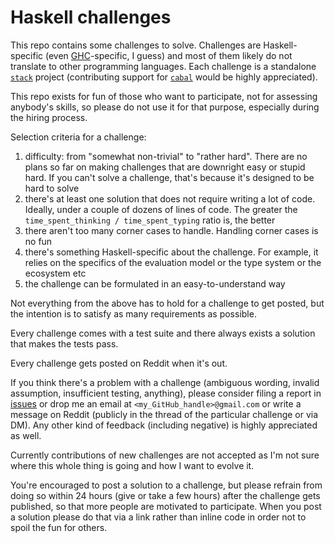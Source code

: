 # Haskell challenges

This repo contains some challenges to solve. Challenges are Haskell-specific (even [GHC](https://www.haskell.org/ghc)-specific, I guess) and most of them likely do not translate to other programming languages. Each challenge is a standalone [`stack`](https://docs.haskellstack.org/en/stable/README) project (contributing support for [`cabal`](https://www.haskell.org/cabal) would be highly appreciated).

This repo exists for fun of those who want to participate, not for assessing anybody's skills, so please do not use it for that purpose, especially during the hiring process.

Selection criteria for a challenge:

1. difficulty: from "somewhat non-trivial" to "rather hard". There are no plans so far on making challenges that are downright easy or stupid hard. If you can't solve a challenge, that's because it's designed to be hard to solve
2. there's at least one solution that does not require writing a lot of code. Ideally, under a couple of dozens of lines of code. The greater the `time_spent_thinking / time_spent_typing` ratio is, the better
3. there aren't too many corner cases to handle. Handling corner cases is no fun
4. there's something Haskell-specific about the challenge. For example, it relies on the specifics of the evaluation model or the type system or the ecosystem etc
5. the challenge can be formulated in an easy-to-understand way

Not everything from the above has to hold for a challenge to get posted, but the intention is to satisfy as many requirements as possible.

Every challenge comes with a test suite and there always exists a solution that makes the tests pass.

Every challenge gets posted on Reddit when it's out.

If you think there's a problem with a challenge (ambiguous wording, invalid assumption, insufficient testing, anything), please consider filing a report in [issues](https://github.com/effectfully/haskell-challenges/issues) or drop me an email at `<my_GitHub_handle>@gmail.com` or write a message on Reddit (publicly in the thread of the particular challenge or via DM). Any other kind of feedback (including negative) is highly appreciated as well.

Currently contributions of new challenges are not accepted as I'm not sure where this whole thing is going and how I want to evolve it.

You're encouraged to post a solution to a challenge, but please refrain from doing so within 24 hours (give or take a few hours) after the challenge gets published, so that more people are motivated to participate. When you post a solution please do that via a link rather than inline code in order not to spoil the fun for others.
